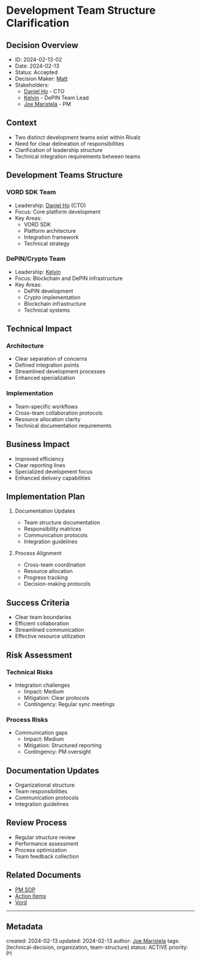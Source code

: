 # Development Team Structure Clarification

## Decision Overview
- ID: 2024-02-13-02
- Date: 2024-02-13
- Status: Accepted
- Decision Maker: [Matt](/NAMES_AND_TERMS/people/matt.md)
- Stakeholders: 
  - [Daniel Ho](/NAMES_AND_TERMS/people/daniel-ho.md) - CTO
  - [Kelvin](/NAMES_AND_TERMS/people/kelvin.md) - DePIN Team Lead
  - [Joe Maristela](/NAMES_AND_TERMS/people/joe-maristela.md) - PM

## Context
- Two distinct development teams exist within Rivalz
- Need for clear delineation of responsibilities
- Clarification of leadership structure
- Technical integration requirements between teams

## Development Teams Structure

### VORD SDK Team
- Leadership: [Daniel Ho](/NAMES_AND_TERMS/people/daniel-ho.md) (CTO)
- Focus: Core platform development
- Key Areas:
  - VORD SDK
  - Platform architecture
  - Integration framework
  - Technical strategy

### DePIN/Crypto Team
- Leadership: [Kelvin](/NAMES_AND_TERMS/people/kelvin.md)
- Focus: Blockchain and DePIN infrastructure
- Key Areas:
  - DePIN development
  - Crypto implementation
  - Blockchain infrastructure
  - Technical systems

## Technical Impact
### Architecture
- Clear separation of concerns
- Defined integration points
- Streamlined development processes
- Enhanced specialization

### Implementation
- Team-specific workflows
- Cross-team collaboration protocols
- Resource allocation clarity
- Technical documentation requirements

## Business Impact
- Improved efficiency
- Clear reporting lines
- Specialized development focus
- Enhanced delivery capabilities

## Implementation Plan
1. Documentation Updates
   - Team structure documentation
   - Responsibility matrices
   - Communication protocols
   - Integration guidelines

2. Process Alignment
   - Cross-team coordination
   - Resource allocation
   - Progress tracking
   - Decision-making protocols

## Success Criteria
- Clear team boundaries
- Efficient collaboration
- Streamlined communication
- Effective resource utilization

## Risk Assessment
### Technical Risks
- Integration challenges
  - Impact: Medium
  - Mitigation: Clear protocols
  - Contingency: Regular sync meetings

### Process Risks
- Communication gaps
  - Impact: Medium
  - Mitigation: Structured reporting
  - Contingency: PM oversight

## Documentation Updates
- Organizational structure
- Team responsibilities
- Communication protocols
- Integration guidelines

## Review Process
- Regular structure review
- Performance assessment
- Process optimization
- Team feedback collection

## Related Documents
- [PM SOP](/pm-sop.md)
- [Action Items](/action-items-tracker.md)
- [Vord](/NAMES_AND_TERMS/technologies/vord.md)

---
## Metadata
created: 2024-02-13
updated: 2024-02-13
author: [Joe Maristela](/NAMES_AND_TERMS/people/joe-maristela.md)
tags: [technical-decision, organization, team-structure]
status: ACTIVE
priority: P1